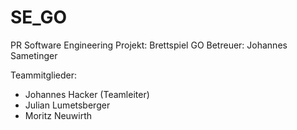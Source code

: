 # SE_GO

PR Software Engineering
Projekt: Brettspiel GO
Betreuer: Johannes Sametinger

Teammitglieder:
- Johannes Hacker (Teamleiter)
- Julian Lumetsberger
- Moritz Neuwirth
